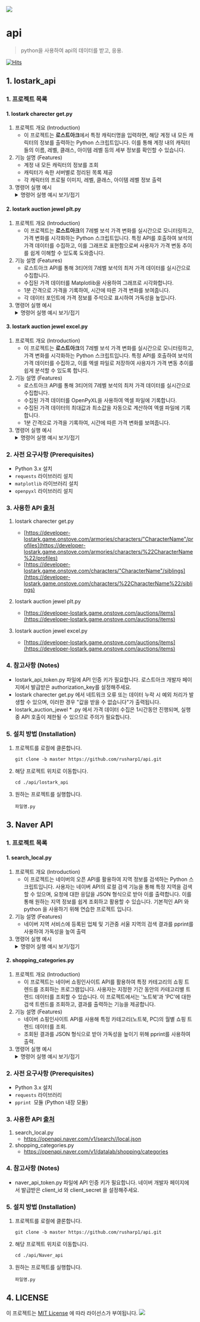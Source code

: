 <img src="https://capsule-render.vercel.app/api?type=waving&amp;color=BDBDC8&amp;height=150&amp;section=header">

# api

> python을 사용하여 api의 데이터를 받고, 응용.

[![Hits](https://hits.seeyoufarm.com/api/count/incr/badge.svg?url=https%3A%2F%2Fgithub.com%2Frusharp1%2Fapi&count_bg=%233B3B3B&title_bg=%23B178BE&icon=&icon_color=%23E7E7E7&title=hits&edge_flat=false)](https://hits.seeyoufarm.com)

## 1\. lostark\_api

### 1\. 프로젝트 목록

#### 1. lostark charecter get.py
1. 프로젝트 개요 (Introduction)
    * 이 프로젝트는 **로스트아크**에서 특정 캐릭터명을 입력하면, 해당 계정 내 모든 캐릭터의 정보를 출력하는 Python 스크립트입니다. 이를 통해 계정 내의 캐릭터들의 이름, 레벨, 클래스, 아이템 레벨 등의 세부 정보를 확인할 수 있습니다.
2. 기능 설명 (Features)
    * 계정 내 모든 캐릭터의 정보를 조회
    * 캐릭터가 속한 서버별로 정리된 목록 제공
    * 각 캐릭터의 프로필 이미지, 레벨, 클래스, 아이템 레벨 정보 출력
3. 명령어 실행 예시
    <details>
      <summary>명령어 실행 예시 보기/접기</summary>
    - 서버명 별로 캐릭터 개수가 출력되며, 프로필 조회가 되는 경우, 프로필을 링크로 제공
        <img src = "https://github.com/user-attachments/assets/799e1620-e08d-42e9-8cc4-fe79a4c1250f" alt = "명령어 실행 예시">
    </br>
      - 캐릭터 프로필 이미지를 찾을 수 없거나, 불러오지 않는 경우 링크가 노출되지 않음
         <img src = "https://github.com/user-attachments/assets/bcb8685e-9d8d-4384-90ae-1a60ca18252a" alt = "명령어 실행 예시">
    </details>
#### 2. lostark auction jewel plt.py
1. 프로젝트 개요 (Introduction)
    * 이 프로젝트는 **로스트아크**의 7레벨 보석 가격 변화를 실시간으로 모니터링하고, 가격 변화를 시각화하는 Python 스크립트입니다. 특정 API를 호출하여 보석의 가격 데이터를 수집하고, 이를 그래프로 표현함으로써 사용자가 가격 변동 추이를 쉽게 이해할 수 있도록 도와줍니다.
2. 기능 설명 (Features)
    * 로스트아크 API를 통해 3티어의 7레벨 보석의 최저 가격 데이터를 실시간으로 수집합니다.
    * 수집된 가격 데이터를 Matplotlib을 사용하여 그래프로 시각화합니다.
    * 1분 간격으로 가격을 기록하여, 시간에 따른 가격 변화를 보여줍니다.
    * 각 데이터 포인트에 가격 정보를 주석으로 표시하여 가독성을 높입니다.
3. 명령어 실행 예시
    <details>
      <summary>명령어 실행 예시 보기/접기</summary>
        <img src = "https://github.com/user-attachments/assets/96ca86fa-9123-431d-b29c-f3263234364a" alt = "명령어 실행 예시">
    </details>
#### 3. lostark auction jewel excel.py
1. 프로젝트 개요 (Introduction)
    * 이 프로젝트는 **로스트아크**의 7레벨 보석 가격 변화를 실시간으로 모니터링하고, 가격 변화를 시각화하는 Python 스크립트입니다. 특정 API를 호출하여 보석의 가격 데이터를 수집하고, 이를 엑셀 파일로 저장하여 사용자가 가격 변동 추이를 쉽게 분석할 수 있도록 합니다.
2. 기능 설명 (Features)
    * 로스트아크 API를 통해 3티어의 7레벨 보석의 최저 가격 데이터를 실시간으로 수집합니다.
    * 수집된 가격 데이터를 OpenPyXL을 사용하여 엑셀 파일에 기록합니다.
    * 수집된 가격 데이터의 최대값과 최소값을 자동으로 계산하여 엑셀 파일에 기록합니다.
    * 1분 간격으로 가격을 기록하여, 시간에 따른 가격 변화를 보여줍니다.
3. 명령어 실행 예시
      <details>
         <summary>명령어 실행 예시 보기/접기</summary>
            <a href="https://github.com/user-attachments/files/17088528/lostark_jewel_test.xlsx" target="_blank">
          lostark_jewel_test.xlsx 파일 다운로드
        </a>
          </details>


### 2\. 사전 요구사항 \(Prerequisites\)

* Python 3.x 설치
* `requests` 라이브러리 설치
* `matplotlib` 라이브러리 설치
* `openpyxl` 라이브러리 설치

### 3. 사용한 API [출처](https://developer-lostark.game.onstove.com/)
1.  lostark charecter get.py
    * [https://developer-lostark.game.onstove.com/armories/characters/"CharacterName"/profiles](https://developer-lostark.game.onstove.com/armories/characters/%22CharacterName%22/profiles)
    * [https://developer-lostark.game.onstove.com/characters/"CharacterName"/siblings](https://developer-lostark.game.onstove.com/characters/%22CharacterName%22/siblings)
2. lostark auction jewel plt.py
    * [https://developer-lostark.game.onstove.com/auctions/items](https://developer-lostark.game.onstove.com/auctions/items)

3. lostark auction jewel excel.py
    * [https://developer-lostark.game.onstove.com/auctions/items](https://developer-lostark.game.onstove.com/auctions/items)

### 4\. 참고사항 \(Notes\)

* lostark\_api\_token.py 파일에 API 인증 키가 필요합니다. 로스트아크 개발자 페이지에서 발급받은 authorization\_key를 설정해주세요.
* lostark charecter get.py 에서 네트워크 오류 또는 데이터 누락 시 예외 처리가 발생할 수 있으며, 이러한 경우 "값을 받을 수 없습니다"가 출력됩니다.
* lostark\_auction\_jewel \* .py 에서 가격 데이터 수집은 1시간동안 진행되며, 실행 중 API 호출이 제한될 수 있으므로 주의가 필요합니다.

### 5\. 설치 방법 \(Installation\)

1. 프로젝트를 로컬에 클론합니다.

    ```
    git clone -b master https://github.com/rusharp1/api.git
    ```
2. 해당 프로젝트 위치로 이동합니다.

    ```
    cd ./api/lostark_api
    ```
3. 원하는 프로젝트를 실행합니다.

    ```
    파일명.py
    ```
## 3\. Naver API
 
### 1\. 프로젝트 목록

#### 1. search_local.py
1. 프로젝트 개요 (Introduction)
    * 이 프로젝트는 네이버의 오픈 API를 활용하여 지역 정보를 검색하는 Python 스크립트입니다. 사용자는 네이버 API의 로컬 검색 기능을 통해 특정 지역을 검색할 수 있으며, 요청에 대한 응답을 JSON 형식으로 받아 이를 출력합니다. 이를 통해 원하는 지역 정보를 쉽게 조회하고 활용할 수 있습니다. 기본적인 API 와 python 을 사용하기 위해 연습한 프로젝트 입니다.
2. 기능 설명 (Features)
    * 네이버 지역 서비스에 등록된 업체 및 기관중 서울 지역의 검색 결과를 pprint를 사용하여 가독성을 높여 출력
3. 명령어 실행 예시
      <details>
         <summary>명령어 실행 예시 보기/접기</summary>
            <img src = "https://github.com/user-attachments/assets/a7e638fd-fc5d-4a6e-8690-63aeebd68a7d" alt = "명령어 실행 예시">
          </details>
#### 2. shopping_categories.py
1. 프로젝트 개요 (Introduction)
    * 이 프로젝트는 네이버 쇼핑인사이트 API를 활용하여 특정 카테고리의 쇼핑 트렌드를 조회하는 프로그램입니다. 사용자는 지정한 기간 동안의 카테고리별 트렌드 데이터를 조회할 수 있습니다. 이 프로젝트에서는 '노트북'과 'PC'에 대한 검색 트렌드를 조회하고, 결과를 출력하는 기능을 제공합니다.
2. 기능 설명 (Features)
    * 네이버 쇼핑인사이트 API를 사용해 특정 카테고리(노트북, PC)의 월별 쇼핑 트렌드 데이터를 조회.
    * 조회된 결과를 JSON 형식으로 받아 가독성을 높이기 위해 pprint를 사용하여 출력.
3. 명령어 실행 예시
      <details>
         <summary>명령어 실행 예시 보기/접기</summary>
            <img src = "https://github.com/user-attachments/assets/729568aa-9a2e-4fe6-953a-956c5f9df912" alt = "명령어 실행 예시">
          </details>
### 2\. 사전 요구사항 \(Prerequisites\)

* Python 3.x 설치
* `requests` 라이브러리
* `pprint `모듈 (Python 내장 모듈)


### 3. 사용한 API [출처](https://developers.naver.com/docs/common/openapiguide/apilist.md#%EB%A1%9C%EA%B7%B8%EC%9D%B8-%EB%B0%A9%EC%8B%9D-%EC%98%A4%ED%94%88-api)
1.  search_local.py
    * https://openapi.naver.com/v1/search//local.json
2. shopping_categories.py
    * https://openapi.naver.com/v1/datalab/shopping/categories

### 4\. 참고사항 \(Notes\)
* naver_api_token.py 파일에 API 인증 키가 필요합니다. 네이버 개발자 페이지에서 발급받은 client_id 와 client_secret 을 설정해주세요.
### 5\. 설치 방법 \(Installation\)

1. 프로젝트를 로컬에 클론합니다.

    ```
    git clone -b master https://github.com/rusharp1/api.git
    ```
2. 해당 프로젝트 위치로 이동합니다.

    ```
    cd ./api/Naver_api
    ```
3. 원하는 프로젝트를 실행합니다.

    ```
    파일명.py
    ```
## 4. LICENSE 
이 프로젝트는 [MIT License](LICENSE) 에 따라 라이선스가 부여됩니다.
<img src="https://capsule-render.vercel.app/api?type=waving&amp;color=BDBDC8&amp;height=150&amp;section=footer">

